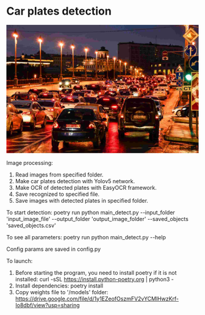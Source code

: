 # Car plates detection

![](./images/demo_1.jpg)

Image processing:
1. Read images from specified folder. 
2. Make car plates detection with Yolov5 network.
3. Make OCR of detected plates with EasyOCR framework.
4. Save recognized to specified file.
5. Save images with detected plates in specified folder. 

To start detection:
poetry run python main_detect.py --input_folder 'input_image_file' --output_folder 'output_image_folder' --saved_objects 'saved_objects.csv'

To see all parameters:
poetry run python main_detect.py --help

Config params are saved in config.py

To launch:
1. Before starting the program, you need to install poetry if it is not installed:
curl -sSL https://install.python-poetry.org | python3 -
2. Install dependencies:
poetry install
3. Copy weights file to '/models' folder:
https://drive.google.com/file/d/1y1EZeofOszmFV2vYCMlHwzKrf-Io8dbf/view?usp=sharing


